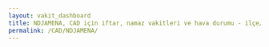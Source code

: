 ```yaml
---
layout: vakit_dashboard
title: NDJAMENA, CAD için iftar, namaz vakitleri ve hava durumu - ilçe/eyalet seç
permalink: /CAD/NDJAMENA/
---
```


<script type="text/javascript">
  var GLOBAL_COUNTRY = 'CAD';
  var GLOBAL_CITY = 'NDJAMENA';
  var GLOBAL_STATE = '';
  var lat = 72;
  var lon = 21;
</script>
